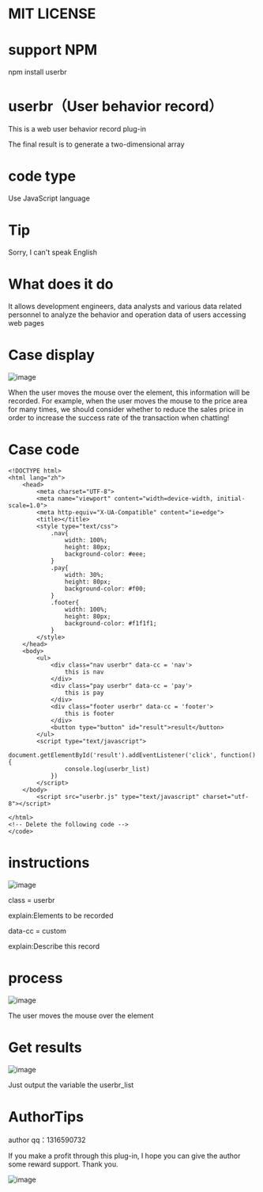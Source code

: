 # MIT LICENSE
# support NPM 

npm install userbr
# userbr（User behavior record）
This is a web user behavior record plug-in

The final result is to generate a two-dimensional array
# code type
Use JavaScript language

# Tip
Sorry, I can't speak English
# What does it do
It allows development engineers, data analysts and various data related personnel to analyze the behavior and operation data of users accessing web pages
# Case display
 ![image]( https://github.com/1316590732/userbr/blob/main/images/demo.gif)
 
 When the user moves the mouse over the element, this information will be recorded. For example, when the user moves the mouse to the price area for many times, we should consider whether to reduce the sales price in order to increase the success rate of the transaction when chatting!
# Case code
```  <code>
<!DOCTYPE html>
<html lang="zh">
	<head>
		<meta charset="UTF-8">
		<meta name="viewport" content="width=device-width, initial-scale=1.0">
		<meta http-equiv="X-UA-Compatible" content="ie=edge">
		<title></title>
		<style type="text/css">
			.nav{
				width: 100%;
				height: 80px;
				background-color: #eee;
			}
			.pay{
				width: 30%;
				height: 80px;
				background-color: #f00;
			}
			.footer{
				width: 100%;
				height: 80px;
				background-color: #f1f1f1;
			}
		</style>
	</head>
	<body>
		<ul>
			<div class="nav userbr" data-cc = 'nav'>
				this is nav
			</div>
			<div class="pay userbr" data-cc = 'pay'>
				this is pay
			</div>
			<div class="footer userbr" data-cc = 'footer'>
				this is footer
			</div>
			<button type="button" id="result">result</button>
		</ul>
		<script type="text/javascript">
			document.getElementById('result').addEventListener('click', function() {
				console.log(userbr_list)
			})
		</script>
	</body>
		<script src="userbr.js" type="text/javascript" charset="utf-8"></script>
	
</html>
<!-- Delete the following code -->
</code>
``` 
# instructions
 ![image]( https://github.com/1316590732/userbr/blob/main/images/introduce.png)
 
class = userbr

explain:Elements to be recorded

data-cc = custom

explain:Describe this record

# process
 ![image]( https://github.com/1316590732/userbr/blob/main/images/Process.jpg)

 
The user moves the mouse over the element

# Get results
 ![image]( https://github.com/1316590732/userbr/blob/main/images/result.png)
 
 Just output the variable the userbr_list

# AuthorTips
author qq：1316590732

If you make a profit through this plug-in, I hope you can give the author some reward support. Thank you.

 ![image]( https://github.com/1316590732/userbr/blob/main/images/wxqrcode.png)
